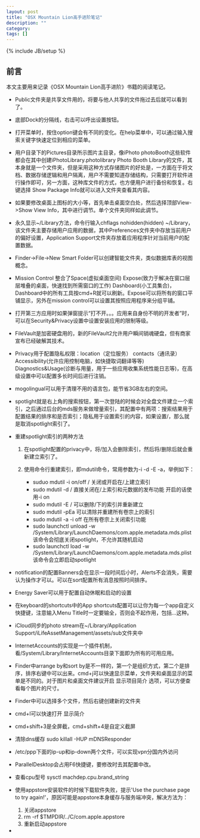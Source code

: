 ```yaml
---
layout: post
title: "OSX Mountain Lion高手进阶笔记"
description: ""
category: 
tags: []
---
```

{% include JB/setup %}

## 前言
本文主要用来记录《OSX Mountain Lion高手进阶》书籍的阅读笔记。

* Public文件夹是共享文件用的，将要与他人共享的文件拖过去后就可以看到了。

* 底部Dock的分隔线，右击可以呼出设置按钮。

* 打开菜单时，按住option键会有不同的变化。在help菜单中，可以通过输入搜索关键字快速定位到相应的菜单。

* 用户目录下的Pictures目录所示图片主目录，像iPhoto photoBooth这些软件都会在其中创建iPhotoLibrary.photolibrary Photo Booth Library的文件，其本身就是一个文件夹，但是采用这种方式存储图片的好处是，一方面在于将文档、数据存储逻辑和用户隔离，用户不需要知道存储结构，只需要打开软件进行操作即可，另一方面，这种库文件的方式，也方便用户进行备份和恢复。右键选择 Show Package Info就可以进入文件夹查看其内容。

* 如果要修改桌面上图标的大小等，首先单击桌面空白处，然后选择顶部View->Show View Info，其中进行调节。单个文件夹同样如此调节。

* 永久显示~/Library方法，命令行输入chflags nohidden(hidden) ~/Library，该文件夹主要存储用户应用的数据，其中Preferences文件夹中存放当前用户的偏好设置，Application Support文件夹存放着应用程序针对当前用户的配置数据。

* Finder->File->New Smart Folder可以创建智能文件夹，类似数据库表的视图概念。

* Mission Control 整合了Space(虚拟桌面空间) Expose(致力于解决在窗口层层堆叠的桌面，快速找到所需窗口的工作) Dashboard(小工具集合)，Dashboard中的所有工具按cmd+R就可以刷新。Expose可以将所有的窗口平铺显示，另外在mission control可以设置其按照应用程序来分组平铺。

* 打开第三方应用时如果弹窗提示“打不开。。。应用来自身份不明的开发者”时，可以在Security&Privacy设置中设置安装应用的限制等级。

* FileVault是加密硬盘用的，新的FileVault2允许用户瞬间销魂硬盘，但有商家宣布已经破解其技术。

* Privacy用于配置隐私权限：location（定位服务） contacts（通讯录） Accessibility(允许应用控制电脑，如快捷取词翻译等等) Diagnostics&Usage(诊断与用量，用于一些应用收集系统性能日志等)，在高级设置中可以配置多长时间后进行注销。

* mogolingual可以用于清理不用的语言包，能节省3GB左右的空间。

* spotlight就是右上角的搜索按钮，第一次登陆的时候会对全盘文件建立一个索引，之后通过后台的mds服务来做增量索引，其配置中有两项：搜索结果用于配置结果的排序和是否索引；隐私用于设置索引的内容，如果设置/，那么就是取消spotlight索引了。

* 重建spotlight索引的两种方法

   1. 在spotlight配置的privacy中，将/加入会删除索引，然后将/删除后就会重新建立索引了。
   2. 使用命令行重建索引，即mdutil命令，常用参数为-i -d -E -a，举例如下：
      
      * suduo mdutil -i on/off / 关闭或开启在/上建立索引
      * sudo mdutil -d / 直接关闭在/上索引和元数据的发布功能 开启的话使用-i on
      * sudo mdutil -E / 可以删除/下的索引并重新建立
      * sudo mdutil -pEa 可以清除并重建所有卷宗上的索引
      * sudo mdutil -a -i off 在所有卷宗上关闭索引功能
      * sudo launchctl unload -w /System/Library/LaunchDaemons/com.apple.metadata.mds.plist 该命令会彻底关闭spotlight，不允许其随机启动
      * sudo launchctl load -w /System/Library/LaunchDaemons/com.apple.metadata.mds.plist 该命令会立即启动spotlight

* notification的配置Banners会在显示一段时间后小时，Alerts不会消失，需要认为操作才可以。可以在sort配置所有消息按照时间排序。

* Energy Saver可以用于配置自动休眠和启动的设置

* 在keyboard的shortcuts中的App shortcuts配置可以让你为每一个app自定义快捷键，注意输入Menu Title时一定要输全，否则会不起作用，包括...这种。

* iCloud同步的photo stream在~/Library/Application Support/iLifeAssetManagement/assets/sub文件夹中

* InternetAccounts的实现是一个插件机制，看/System/Library/InternetAccounts目录下面即为所有的可用应用。

* Finder中arrange by和sort by是不一样的，第一个是组织方式，第二个是排序，排序右键中可以出来。cmd+j可以快速显示菜单，文件夹和桌面显示的菜单是不同的。对于图片和桌面文件建议开启 显示项目简介 选项，可以方便查看每个图片的尺寸。

* Finder中可以选择多个文件，然后右键创建新的文件夹

* cmd+I可以快速打开 显示简介 

* cmd+shift+3是全屏截，cmd+shift+4是自定义截屏

* 清除dns缓存 sudo killall -HUP mDNSResponder

* /etc/ppp下面的ip-up和ip-down两个文件，可以实现vpn分国内外访问

* ParallelDesktop会占用F6快捷键，要修改时去其配置中改。

* 查看cpu型号 sysctl machdep.cpu.brand_string

* 使用appstore安装软件的时候下载软件失败，提示'Use the purchase page to try again!'，原因可能是appstore本身缓存与服务端冲突，解决方法为：
   1. 关闭appstore
   2. rm -rf $TMPDIR/../C/com.apple.appstore
   3. 重新启动appstore

* 
